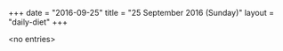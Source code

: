 +++
date = "2016-09-25"
title = "25 September 2016 (Sunday)"
layout = "daily-diet"
+++


\<no entries\>

